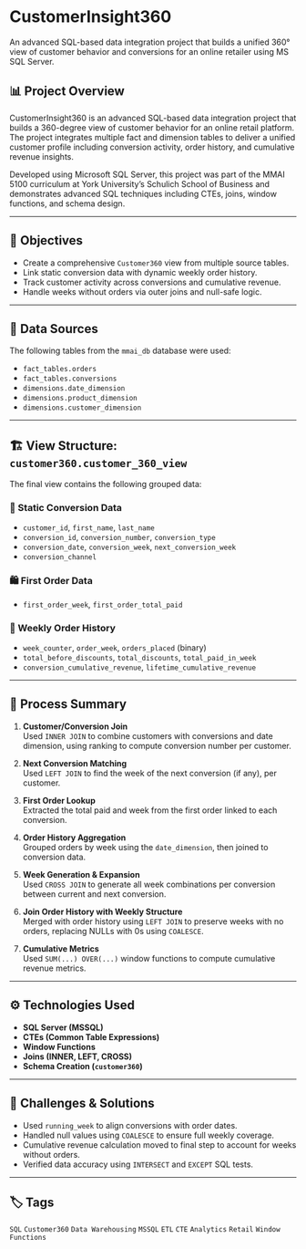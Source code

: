 # CustomerInsight360
An advanced SQL-based data integration project that builds a unified 360° view of customer behavior and conversions for an online retailer using MS SQL Server.

## 📊 Project Overview

CustomerInsight360 is an advanced SQL-based data integration project that builds a 360-degree view of customer behavior for an online retail platform. The project integrates multiple fact and dimension tables to deliver a unified customer profile including conversion activity, order history, and cumulative revenue insights.

Developed using Microsoft SQL Server, this project was part of the MMAI 5100 curriculum at York University’s Schulich School of Business and demonstrates advanced SQL techniques including CTEs, joins, window functions, and schema design.

---

## 🧠 Objectives

- Create a comprehensive `Customer360` view from multiple source tables.
- Link static conversion data with dynamic weekly order history.
- Track customer activity across conversions and cumulative revenue.
- Handle weeks without orders via outer joins and null-safe logic.

---

## 📁 Data Sources

The following tables from the `mmai_db` database were used:

- `fact_tables.orders`
- `fact_tables.conversions`
- `dimensions.date_dimension`
- `dimensions.product_dimension`
- `dimensions.customer_dimension`

---

## 🏗️ View Structure: `customer360.customer_360_view`

The final view contains the following grouped data:

### 🎯 Static Conversion Data
- `customer_id`, `first_name`, `last_name`
- `conversion_id`, `conversion_number`, `conversion_type`
- `conversion_date`, `conversion_week`, `next_conversion_week`
- `conversion_channel`

### 🛍️ First Order Data
- `first_order_week`, `first_order_total_paid`

### 📆 Weekly Order History
- `week_counter`, `order_week`, `orders_placed` (binary)
- `total_before_discounts`, `total_discounts`, `total_paid_in_week`
- `conversion_cumulative_revenue`, `lifetime_cumulative_revenue`

---

## 🔁 Process Summary

1. **Customer/Conversion Join**  
   Used `INNER JOIN` to combine customers with conversions and date dimension, using ranking to compute conversion number per customer.

2. **Next Conversion Matching**  
   Used `LEFT JOIN` to find the week of the next conversion (if any), per customer.

3. **First Order Lookup**  
   Extracted the total paid and week from the first order linked to each conversion.

4. **Order History Aggregation**  
   Grouped orders by week using the `date_dimension`, then joined to conversion data.

5. **Week Generation & Expansion**  
   Used `CROSS JOIN` to generate all week combinations per conversion between current and next conversion.

6. **Join Order History with Weekly Structure**  
   Merged with order history using `LEFT JOIN` to preserve weeks with no orders, replacing NULLs with 0s using `COALESCE`.

7. **Cumulative Metrics**  
   Used `SUM(...) OVER(...)` window functions to compute cumulative revenue metrics.

---

## ⚙️ Technologies Used

- **SQL Server (MSSQL)**
- **CTEs (Common Table Expressions)**
- **Window Functions**
- **Joins (INNER, LEFT, CROSS)**
- **Schema Creation (`customer360`)**

---

## 🚧 Challenges & Solutions

- Used `running_week` to align conversions with order dates.
- Handled null values using `COALESCE` to ensure full weekly coverage.
- Cumulative revenue calculation moved to final step to account for weeks without orders.
- Verified data accuracy using `INTERSECT` and `EXCEPT` SQL tests.

---

## 🏷️ Tags

`SQL` `Customer360` `Data Warehousing` `MSSQL` `ETL` `CTE` `Analytics` `Retail` `Window Functions`
